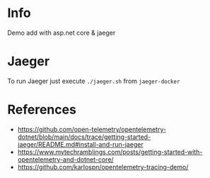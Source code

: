 # Info

Demo add with asp.net core & jaeger

# Jaeger 

To run Jaeger just execute ```./jaeger.sh``` from ```jaeger-docker```

# References

- https://github.com/open-telemetry/opentelemetry-dotnet/blob/main/docs/trace/getting-started-jaeger/README.md#install-and-run-jaeger
- https://www.mytechramblings.com/posts/getting-started-with-opentelemetry-and-dotnet-core/
- https://github.com/karlospn/opentelemetry-tracing-demo/